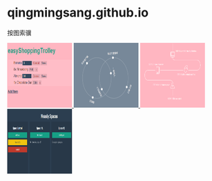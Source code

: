 # qingmingsang.github.io
按图索骥

<a class="alignleft size-thumbnail wp-image-1491" href="http://qingmingsang.github.io/backbone_shopcar_demo/app.html">
	<img width="150px" height="150px" src="backbone_shopcar_demo/shopcar.png" title="shopcar" alt="shopcar">
</a>
<a class="alignleft size-thumbnail wp-image-1491" href="http://qingmingsang.github.io/svg_demo/svg_circletoline.html">
	<img width="150px" height="150px" src="svg_demo/circletoline.png" title="circletoline" alt="circletoline">
</a>
<a class="alignleft size-thumbnail wp-image-1491" href="http://qingmingsang.github.io/svg_demo/svg_movementline.html">
	<img width="150px" height="150px" src="svg_demo/movementline.png" title="movementline" alt="movementline">
</a>
<a class="alignleft size-thumbnail wp-image-1491" href="http://qingmingsang.github.io/measly/demo.html">
	<img width="150px" height="150px" src="measly/measly.png" title="measly" alt="measly">
</a>



